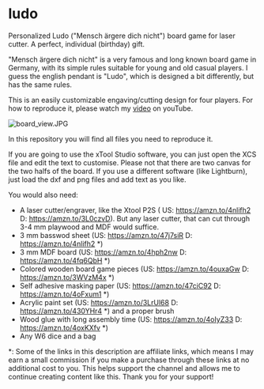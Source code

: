 # ludo
Personalized Ludo ("Mensch ärgere dich nicht") board game for laser cutter. 
A perfect, individual (birthday) gift.

"Mensch ärgere dich nicht" is a very famous and long known board game in
Germany, with its simple rules suitable for young and old casual players.
I guess the english pendant is "Ludo", which is designed a bit differently,
but has the same rules.

This is an easily customizable engaving/cutting design for four players.
For how to reproduce it, please watch my [video](https://youtu.be/lAsyDLKHfdg) on youTube.

![board_view.JPG](board_view.JPG)

In this repository you will find all files you need to reproduce it. 

If you are going to use the xTool Studio software, you can just open the XCS file and edit
the text to customise. Please not that there are two canvas for the two halfs of the board.
If you use a different software (like Lightburn), just load the dxf and png files and add
text as you like.

You would also need:
- A laser cutter/engraver, like the Xtool P2S ( US: https://amzn.to/4nlifh2 D: https://amzn.to/3L0czvD). But any laser cutter, that can cut through 3-4 mm playwood and MDF would suffice. 
- 3 mm basswod sheet (US: https://amzn.to/47j7siR D: https://amzn.to/4nlifh2 *)
- 3 mm MDF board (US: https://amzn.to/4hph2nw D: https://amzn.to/4fq6QbH *)
- Colored wooden board game pieces (US: https://amzn.to/4ouxaGw D: https://amzn.to/3WVzM4x *)
- Self adhesive masking paper (US: https://amzn.to/47ciC92 D: https://amzn.to/4oFxum1 *)
- Acrylic paint set (US: https://amzn.to/3LrUl68 D: https://amzn.to/430YHr4 *) and a proper brush
- Wood glue with long assembly time (US: https://amzn.to/4oIyZ33 D: https://amzn.to/4oxKXfv *)
- Any W6 dice and a bag

*: Some of the links in this description are affiliate links, which means I may earn a small commission if you make a purchase through these links at no additional cost to you. This helps support the channel and allows me to continue creating content like this. Thank you for your support!

